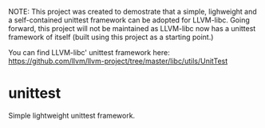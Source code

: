 NOTE: This project was created to demostrate that a simple, lighweight and a self-contained unittest framework can be adopted for LLVM-libc. Going forward, this project will not be maintained as LLVM-libc now has a unittest framework of itself (built using this project as a starting point.)

You can find LLVM-libc' unittest framework here: https://github.com/llvm/llvm-project/tree/master/libc/utils/UnitTest

# unittest
Simple lightweight unittest framework.
